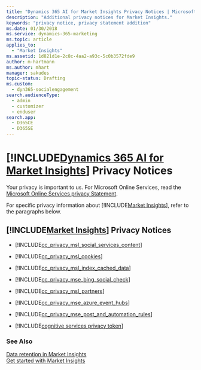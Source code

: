 ```yaml
---
title: "Dynamics 365 AI for Market Insights Privacy Notices | Microsoft Docs"
description: "Additional privacy notices for Market Insights."
keywords: "privacy notice, privacy statement addition"
ms.date: 01/30/2018
ms.service: dynamics-365-marketing
ms.topic: article
applies_to: 
  - "Market Insights"
ms.assetid: 1d821d1e-2c8c-4aa2-a93c-5c0b3572fde9
author: m-hartmann
ms.author: mhart
manager: sakudes
topic-status: Drafting
ms.custom: 
  - dyn365-socialengagement
search.audienceType: 
  - admin
  - customizer
  - enduser
search.app: 
  - D365CE
  - D365SE
---
```


# [!INCLUDE[Dynamics 365 AI for Market Insights](../includes/pn-market-insights-long.md)] Privacy Notices

Your privacy is important to us. For Microsoft Online Services, read the [Microsoft Online Services privacy Statement](http://go.microsoft.com/fwlink/p/?LinkID=389041).  

For specific privacy information about [!INCLUDE[Market Insights](../includes/pn-market-insights-short.md)], refer to the paragraphs below.

## [!INCLUDE[Market Insights](../includes/pn-market-insights-short.md)] Privacy Notices

- [!INCLUDE[cc_privacy_msl_social_services_content](../includes/cc-privacy-msl-social-services-content.md)]  

- [!INCLUDE[cc_privacy_msl_cookies](../includes/cc-privacy-msl-cookies.md)]  

- [!INCLUDE[cc_privacy_msl_index_cached_data](../includes/cc-privacy-msl-index-cached-data.md)]  

- [!INCLUDE[cc_privacy_mse_bing_social_check](../includes/cc-privacy-mse-bing-social-check.md)]  

- [!INCLUDE[cc_privacy_msl_partners](../includes/cc-privacy-msl-partners.md)]  

- [!INCLUDE[cc_privacy_mse_azure_event_hubs](../includes/cc-privacy-mse-azure-event-hubs.md)]  

- [!INCLUDE[cc_privacy_mse_post_and_automation_rules](../includes/cc-privacy-mse-post-and-automation-rules.md)]  

- [!INCLUDE[cognitive services privacy token](../includes/cc-privacy-mse-ms-cognitive-services.md)]

### See Also

 [Data retention in Market Insights](data-retention.md)  
 [Get started with Market Insights](get-started.md)
